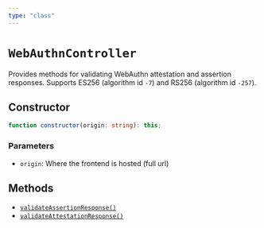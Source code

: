 ```yaml
---
type: "class"
---
```


# `WebAuthnController`

Provides methods for validating WebAuthn attestation and assertion responses. Supports ES256 (algorithm id `-7`) and RS256 (algorithm id `-257`).

## Constructor

```ts
function constructor(origin: string): this;
```

### Parameters

- `origin`: Where the frontend is hosted (full url)

## Methods

- [`validateAssertionResponse()`](ref:webauthn/WebAuthnController)
- [`validateAttestationResponse()`](ref:webauthn/WebAuthnController)
